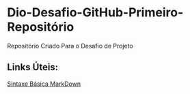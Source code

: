 # Dio-Desafio-GitHub-Primeiro-Repositório
Repositório Criado Para o Desafio de Projeto
## Links Úteis: 
[Sintaxe Básica MarkDown](https://www.markdownguide.org/basic-syntax/)


